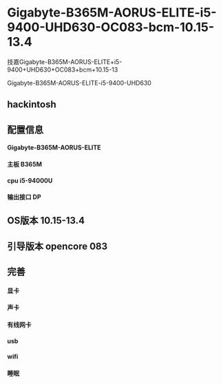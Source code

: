 # Gigabyte-B365M-AORUS-ELITE-i5-9400-UHD630-OC083-bcm-10.15-13.4
技嘉Gigabyte-B365M-AORUS-ELITE+i5-9400+UHD630+OC083+bcm+10.15-13

Gigabyte-B365M-AORUS-ELITE-i5-9400-UHD630

## hackintosh

## 配置信息
#### Gigabyte-B365M-AORUS-ELITE
#### 主板 B365M
#### cpu i5-94000U
#### 输出接口 DP

## OS版本 10.15-13.4

## 引导版本 opencore 083

## 完善
 #### 显卡
 #### 声卡
 #### 有线网卡
 #### usb
 #### wifi
 #### 睡眠

